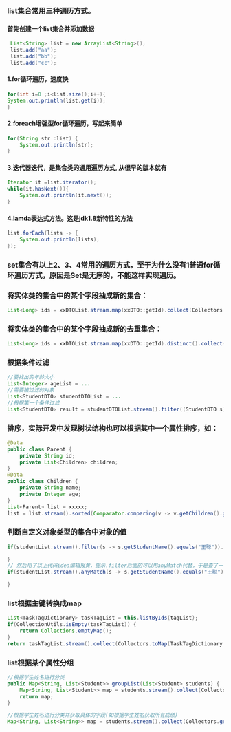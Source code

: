 ### list集合常用三种遍历方式。
#### 首先创建一个list集合并添加数据
```java
 List<String> list = new ArrayList<String>();
 list.add("aa");
 list.add("bb");
 list.add("cc");
```
#### 1.for循环遍历，速度快  
```java
for(int i=0 ;i<list.size();i++){
System.out.println(list.get(i));
}
```
#### 2.foreach增强型for循环遍历，写起来简单  
```java
for(String str :list) {
    System.out.println(str);
}
```
#### 3.迭代器迭代，是集合类的通用遍历方式, 从很早的版本就有
```java
Iterator it =list.iterator();
while(it.hasNext()){
    System.out.println(it.next());
}
```
#### 4.lamda表达式方法。这是jdk1.8新特性的方法
```java
list.forEach(lists -> {
    System.out.println(lists);
});
```

### set集合有以上2、3、4常用的遍历方式，至于为什么没有1普通for循环遍历方式，原因是Set是无序的，不能这样实现遍历。

### 将实体类的集合中的某个字段抽成新的集合：
```java
List<Long> ids = xxDTOList.stream.map(xxDTO::getId).collect(Collectors.toList());
```


### 将实体类的集合中的某个字段抽成新的去重集合：
```java
List<Long> ids = xxDTOList.stream.map(xxDTO::getId).distinct().collect(Collectors.toList());
```

### 根据条件过滤
```java
//要找出的年龄大小
List<Integer> ageList = ...
//需要被过滤的对象
List<StudentDTO> studentDTOList = ...
//根据第一个条件过滤
List<StudentDTO> result = studentDTOList.stream().filter((StudentDTO s) -> ageList.contains(s.getAge())).collect(Collectors.toList());
```

### 排序，实际开发中发现树状结构也可以根据其中一个属性排序，如：
```java
@Data
public class Parent {
    private String id;
    private List<Children> children;
}
@Data
public class Children {
    private String name;
    private Integer age;
}
List<Parent> list = xxxxx;
list = list.stream().sorted(Comparator.comparing(v -> v.getChildren().get(0).getAge())).collect(Collectors.toList());
```

### 判断自定义对象类型的集合中对象的值
```java
if(studentList.stream().filter(s -> s.getStudentName().equals("王聪")).findAny().isPresent()){

}
// 然后用了以上代码idea编辑报黄，提示.filter后面的可以用anyMatch代替，于是查了一下怎么用改为如下语句：
if(studentList.stream().anyMatch(s -> s.getStudentName().equals("王聪"))){

}
```

### list根据主键转换成map
```java
List<TaskTagDictionary> taskTagList = this.listByIds(tagList);
if(CollectionUtils.isEmpty(taskTagList)) {
    return Collections.emptyMap();
}
return taskTagList.stream().collect(Collectors.toMap(TaskTagDictionary::getId, e -> e));
```

### list根据某个属性分组
```java
//根据学生姓名进行分类
public Map<String, List<Student>> groupList(List<Student> students) {
	Map<String, List<Student>> map = students.stream().collect(Collectors.groupingBy(Student::getName));
	return map;
}

//根据学生姓名进行分类并获取具体的字段(如根据学生姓名获取所有成绩)
Map<String, List<String>> map = students.stream().collect(Collectors.groupingBy(Student::getName, Collectors.mapping(Student::getPrice, Collectors.toList())));

```

